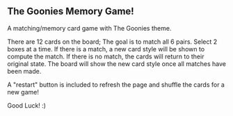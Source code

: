The Goonies Memory Game! 
------------------------


A matching/memory card game with The Goonies theme.



There are 12 cards on the board; The goal is to match all 6 pairs. 
Select 2 boxes at a time. If there is a match, a new card style will be shown to compute the match.
If there is no match, the cards will return to their original state.
The board will show the new card style once all matches have been made.

A "restart" button is included to refresh the page and shuffle the cards for a new game!




Good Luck! :)


